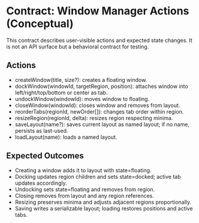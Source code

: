 # Contract: Window Manager Actions (Conceptual)

This contract describes user-visible actions and expected state changes. It is not an API surface but a behavioral contract for testing.

## Actions
- createWindow(title, size?): creates a floating window.
- dockWindow(windowId, targetRegion, position): attaches window into left/right/top/bottom or center as tab.
- undockWindow(windowId): moves window to floating.
- closeWindow(windowId): closes window and removes from layout.
- reorderTabs(regionId, newOrder[]): changes tab order within region.
- resizeRegion(regionId, delta): resizes region respecting minima.
- saveLayout(name?): saves current layout as named layout; if no name, persists as last-used.
- loadLayout(name): loads a named layout.

## Expected Outcomes
- Creating a window adds it to layout with state=floating.
- Docking updates region children and sets state=docked; active tab updates accordingly.
- Undocking sets state=floating and removes from region.
- Closing removes from layout and any region references.
- Resizing preserves minima and adjusts adjacent regions proportionally.
- Saving writes a serializable layout; loading restores positions and active tabs.

